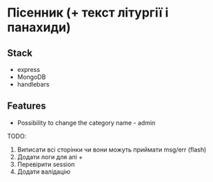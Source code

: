 # Пісенник (+ текст літургії і панахиди)

## Stack
- express
- MongoDB
- handlebars

## Features
- Possibility to change the category name - admin

TODO:
1) Виписати всі сторінки чи вони можуть приймати msg/err (flash)
2) Додати логи для апі  +
3) Перевірити session
4) Додати валідацію